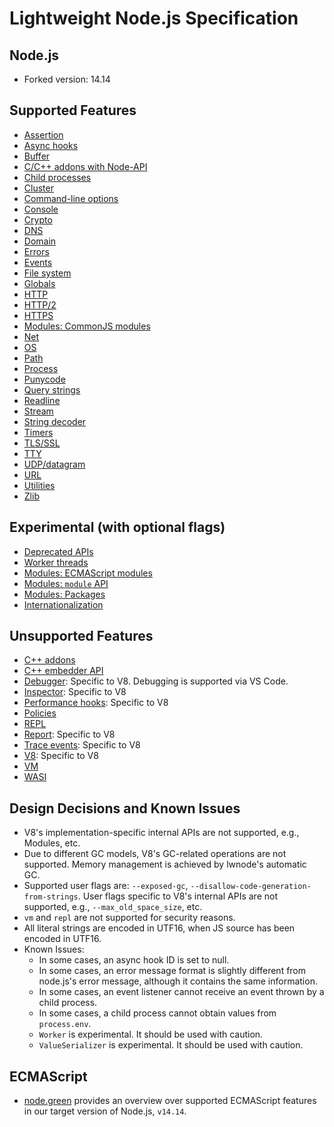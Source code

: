 # Lightweight Node.js Specification

## Node.js
  * Forked version: 14.14
## Supported Features
  * [Assertion](https://nodejs.org/dist/latest-v14.x/docs/api/assert.html)
  * [Async hooks](https://nodejs.org/dist/latest-v14.x/docs/api/async_hooks.html)
  * [Buffer](https://nodejs.org/dist/latest-v14.x/docs/api/buffer.html)
  * [C/C++ addons with Node-API](https://nodejs.org/dist/latest-v14.x/docs/api/n-api.html)
  * [Child processes](https://nodejs.org/dist/latest-v14.x/docs/api/child_process.html)
  * [Cluster](https://nodejs.org/dist/latest-v14.x/docs/api/cluster.html)
  * [Command-line options](https://nodejs.org/dist/latest-v14.x/docs/api/cli.html)
  * [Console](https://nodejs.org/dist/latest-v14.x/docs/api/console.html)
  * [Crypto](https://nodejs.org/dist/latest-v14.x/docs/api/crypto.html)
  * [DNS](https://nodejs.org/dist/latest-v14.x/docs/api/dns.html)
  * [Domain](https://nodejs.org/dist/latest-v14.x/docs/api/domain.html)
  * [Errors](https://nodejs.org/dist/latest-v14.x/docs/api/errors.html)
  * [Events](https://nodejs.org/dist/latest-v14.x/docs/api/events.html)
  * [File system](https://nodejs.org/dist/latest-v14.x/docs/api/fs.html)
  * [Globals](https://nodejs.org/dist/latest-v14.x/docs/api/globals.html)
  * [HTTP](https://nodejs.org/dist/latest-v14.x/docs/api/http.html)
  * [HTTP/2](https://nodejs.org/dist/latest-v14.x/docs/api/http2.html)
  * [HTTPS](https://nodejs.org/dist/latest-v14.x/docs/api/https.html)
  * [Modules: CommonJS modules](https://nodejs.org/dist/latest-v14.x/docs/api/modules.html)
  * [Net](https://nodejs.org/dist/latest-v14.x/docs/api/net.html)
  * [OS](https://nodejs.org/dist/latest-v14.x/docs/api/os.html)
  * [Path](https://nodejs.org/dist/latest-v14.x/docs/api/path.html)
  * [Process](https://nodejs.org/dist/latest-v14.x/docs/api/process.html)
  * [Punycode](https://nodejs.org/dist/latest-v14.x/docs/api/punycode.html)
  * [Query strings](https://nodejs.org/dist/latest-v14.x/docs/api/querystring.html)
  * [Readline](https://nodejs.org/dist/latest-v14.x/docs/api/readline.html)
  * [Stream](https://nodejs.org/dist/latest-v14.x/docs/api/stream.html)
  * [String decoder](https://nodejs.org/dist/latest-v14.x/docs/api/string_decoder.html)
  * [Timers](https://nodejs.org/dist/latest-v14.x/docs/api/timers.html)
  * [TLS/SSL](https://nodejs.org/dist/latest-v14.x/docs/api/tls.html)
  * [TTY](https://nodejs.org/dist/latest-v14.x/docs/api/tty.html)
  * [UDP/datagram](https://nodejs.org/dist/latest-v14.x/docs/api/dgram.html)
  * [URL](https://nodejs.org/dist/latest-v14.x/docs/api/url.html)
  * [Utilities](https://nodejs.org/dist/latest-v14.x/docs/api/util.html)
  * [Zlib](https://nodejs.org/dist/latest-v14.x/docs/api/zlib.html)

## Experimental (with optional flags)
  * [Deprecated APIs](https://nodejs.org/dist/latest-v14.x/docs/api/deprecations.html)
  * [Worker threads](https://nodejs.org/dist/latest-v14.x/docs/api/worker_threads.html)
  * [Modules: ECMAScript modules](https://nodejs.org/dist/latest-v14.x/docs/api/esm.html)
  * [Modules: `module` API](https://nodejs.org/dist/latest-v14.x/docs/api/module.html)
  * [Modules: Packages](https://nodejs.org/dist/latest-v14.x/docs/api/packages.html)
  * [Internationalization](https://nodejs.org/dist/latest-v14.x/docs/api/intl.html)

## Unsupported Features
  * [C++ addons](https://nodejs.org/dist/latest-v14.x/docs/api/addons.html)
  * [C++ embedder API](https://nodejs.org/dist/latest-v14.x/docs/api/embedding.html)
  * [Debugger](https://nodejs.org/dist/latest-v14.x/docs/api/debugger.html): Specific to V8. Debugging is supported via VS Code.
  * [Inspector](https://nodejs.org/dist/latest-v14.x/docs/api/inspector.html): Specific to V8
  * [Performance hooks](https://nodejs.org/dist/latest-v14.x/docs/api/perf_hooks.html): Specific to V8
  * [Policies](https://nodejs.org/dist/latest-v14.x/docs/api/policy.html)
  * [REPL](https://nodejs.org/dist/latest-v14.x/docs/api/repl.html)
  * [Report](https://nodejs.org/dist/latest-v14.x/docs/api/report.html): Specific to V8
  * [Trace events](https://nodejs.org/dist/latest-v14.x/docs/api/tracing.html): Specific to V8
  * [V8](https://nodejs.org/dist/latest-v14.x/docs/api/v8.html): Specific to V8
  * [VM](https://nodejs.org/dist/latest-v14.x/docs/api/vm.html)
  * [WASI](https://nodejs.org/dist/latest-v14.x/docs/api/wasi.html)

## Design Decisions and Known Issues
  * V8's implementation-specific internal APIs are not supported, e.g., Modules, etc.
  * Due to different GC models, V8's GC-related operations are not supported. Memory management is achieved by lwnode's automatic GC.
  * Supported user flags are: `--exposed-gc`, `--disallow-code-generation-from-strings`. User flags specific to V8's internal APIs are not supported, e.g., `--max_old_space_size`, etc.
  * `vm` and `repl`  are not supported for security reasons.
  * All literal strings are encoded in UTF16, when JS source has been encoded in UTF16.
  * Known Issues:
    - In some cases, an async hook ID is set to null.
    - In some cases, an error message format is slightly different from node.js's error message, although it contains the same information.
    - In some cases, an event listener cannot receive an event thrown by a child process.
    - In some cases, a child process cannot obtain values from `process.env`.
    - `Worker` is experimental. It should be used with caution.
    - `ValueSerializer` is experimental. It should be used with caution.

## ECMAScript
  * [node.green](https://node.green/) provides an overview over supported ECMAScript features in our target version of Node.js, `v14.14`.
